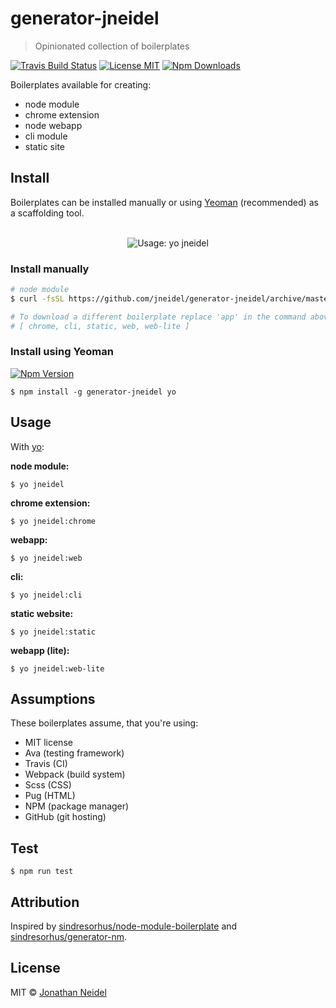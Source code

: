 # generator-jneidel

> Opinionated collection of boilerplates

[![Travis Build Status](https://img.shields.io/travis/jneidel/generator-jneidel.svg?style=flat-square)](https://travis-ci.org/jneidel/generator-jneidel)
[![License MIT](https://img.shields.io/badge/license-MIT-green.svg?style=flat-square)](https://github.com/jneidel/generator-jneidel/blob/master/license)
[![Npm Downloads](https://img.shields.io/npm/dw/generator-jneidel.svg?style=flat-square)](https://www.npmjs.com/package/generator-jneidel)

Boilerplates available for creating:

- node module
- chrome extension
- node webapp
- cli module
- static site

## Install

Boilerplates can be installed manually or using [Yeoman](https://github.com/yeoman/yo) (recommended) as a scaffolding tool.

<div align="center">
  <br>
  <img src="https://i.imgur.com/8UpFnXZ.png" alt="Usage: yo jneidel">
</div>

### Install manually

```zsh
# node module
$ curl -fsSL https://github.com/jneidel/generator-jneidel/archive/master.tar.gz | tar -xz --strip-components=4 generator-jneidel-master/generators/app/templates

# To download a different boilerplate replace 'app' in the command above, with one of these:
# [ chrome, cli, static, web, web-lite ]
```

### Install using Yeoman

[![Npm Version](https://img.shields.io/npm/v/generator-jneidel.svg?style=flat-square)](https://www.npmjs.com/package/generator-jneidel)

```
$ npm install -g generator-jneidel yo
```

## Usage

With [yo](https://www.npmjs.com/package/yo):

**node module:**

```
$ yo jneidel
```

**chrome extension:**

```
$ yo jneidel:chrome
```

**webapp:**

```
$ yo jneidel:web
```

**cli:**

```
$ yo jneidel:cli
```

**static website:**

```
$ yo jneidel:static
```

**webapp (lite):**

```
$ yo jneidel:web-lite
```

## Assumptions

These boilerplates assume, that you're using:

- MIT license
- Ava (testing framework)
- Travis (CI)
- Webpack (build system)
- Scss (CSS)
- Pug (HTML)
- NPM (package manager)
- GitHub (git hosting)

## Test

```
$ npm run test
```

## Attribution

Inspired by [sindresorhus/node-module-boilerplate](https://github.com/sindresorhus/node-module-boilerplate) and [sindresorhus/generator-nm](https://github.com/sindresorhus/generator-nm).

## License

MIT © [Jonathan Neidel](https://jneidel.com)

